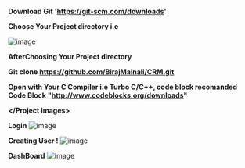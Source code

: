 **Download Git 'https://git-scm.com/downloads'**                            

**Choose Your Project directory i.e**


![image](https://user-images.githubusercontent.com/71131016/98202435-18e34f80-1f5a-11eb-8f7f-13b7101e0cdf.png)

**AfterChoosing Your Project directory**

**Git clone https://github.com/BirajMainali/CRM.git**


**Open with Your C Compiler i.e Turbo C/C++, code block recomanded Code Block "http://www.codeblocks.org/downloads"**

**</Project Images>**

**Login**
![image](https://user-images.githubusercontent.com/71131016/98201768-8a220300-1f58-11eb-8b28-6525534d7313.png)

**Creating User !**
![image](https://user-images.githubusercontent.com/71131016/98201886-cf463500-1f58-11eb-8c80-72b3e4a0eb74.png)

**DashBoard**
![image](https://user-images.githubusercontent.com/71131016/98201721-6959ad80-1f58-11eb-9e7f-84423f5a136d.png)
